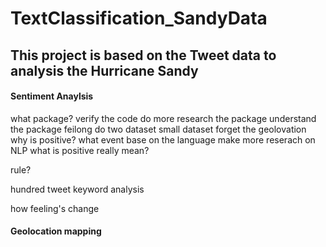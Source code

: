 # TextClassification_SandyData
## This project is based on the Tweet data to analysis the Hurricane Sandy 

#### Sentiment Anaylsis
what package?
verify the code
do more research the package
understand the package
feilong do two dataset
small dataset
forget the geolovation 
why is positive?
what event 
base on the language
make more reserach on NLP
what is positive really mean?

rule?

hundred tweet 
keyword analysis

how feeling's change



#### Geolocation mapping
